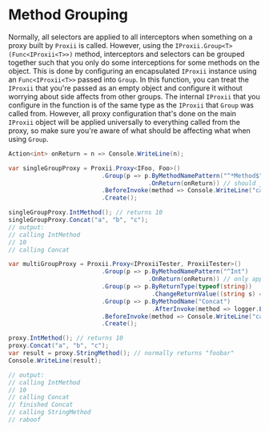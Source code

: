 # Method Grouping
Normally, all selectors are applied to all interceptors when something on a proxy built by `Proxii` is called. However, using the `IProxii.Group<T>(Func<IProxii<T>>)` method, interceptors and selectors can be grouped together such that you only do some interceptions for some methods on the object. This is done by configuring an encapsulated `IProxii` instance using an `Func<IProxii<T>>` passed into `Group`. In this function, you can treat the `IProxii` that you're passed as an empty object and configure it without worrying about side affects from other groups. The internal `IProxii` that you configure in the function is of the same type as the `IProxii` that `Group` was called from. However, all proxy configuration that's done on the main `IProxii` object will be applied universally to everything called from the proxy, so make sure you're aware of what should be affecting what when using `Group`.

```csharp
Action<int> onReturn = n => Console.WriteLine(n);

var singleGroupProxy = Proxii.Proxy<IFoo, Foo>()
                          .Group(p => p.ByMethodNamePattern("^*Method$")
                                       .OnReturn(onReturn)) // should just get called on methods that match the pattern
                          .BeforeInvoke(method => Console.WriteLine("calling {0}", method.Name)) // should get called on everything
                          .Create();

singleGroupProxy.IntMethod(); // returns 10
singleGroupProxy.Concat("a", "b", "c");
// output:
// calling IntMethod
// 10
// calling Concat

var multiGroupProxy = Proxii.Proxy<IProxiiTester, ProxiiTester>()
                          .Group(p => p.ByMethodNamePattern("^Int")
                                       .OnReturn(onReturn)) // only apply to functions starting with "Int"
                          .Group(p => p.ByReturnType(typeof(string))
                                        .ChangeReturnValue((string s) => new string(s.Reverse().ToArray()))) // only apply to functions that return a string
                          .Group(p => p.ByMethodName("Concat")
                                        .AfterInvoke(method => logger.Log("finished {0}", method.Name))) // should only apply when Concat is called
                          .BeforeInvoke(method => Console.WriteLine("calling {0}", method.Name)) // should get called on everything
                          .Create();

proxy.IntMethod(); // returns 10
proxy.Concat("a", "b", "c");
var result = proxy.StringMethod(); // normally returns "foobar"
Console.WriteLine(result);

// output:
// calling IntMethod
// 10
// calling Concat
// finished Concat
// calling StringMethod
// raboof
```

